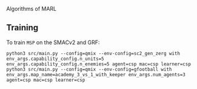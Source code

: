 Algorithms of MARL 


## Training

To train `MSP` on the SMACv2 and GRF: 

```shell
python3 src/main.py --config=qmix --env-config=sc2_gen_zerg with env_args.capability_config.n_units=5 env_args.capability_config.n_enemies=5 agent=csp mac=csp learner=csp
python3 src/main.py --config=qmix --env-config=gfootball with env_args.map_name=academy_3_vs_1_with_keeper env_args.num_agents=3 agent=csp mac=csp learner=csp
```
